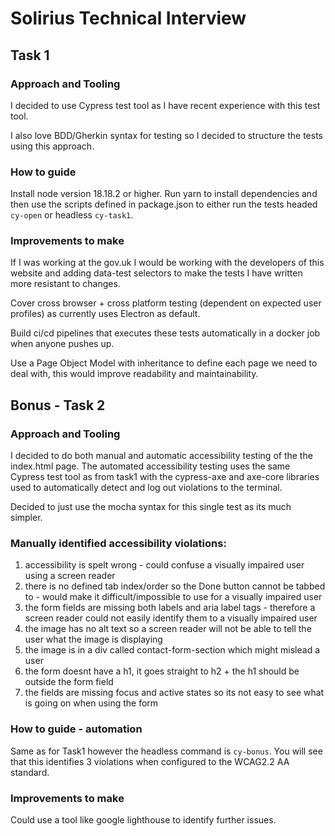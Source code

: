# Solirius Technical Interview

## Task 1

### Approach and Tooling

I decided to use Cypress test tool as I have recent experience with this test tool.

I also love BDD/Gherkin syntax for testing so I decided to structure the tests using this approach.

### How to guide

Install node version 18.18.2 or higher. Run yarn to install dependencies and then use the scripts defined in package.json to either run the tests headed `cy-open` or headless `cy-task1`.

### Improvements to make

If I was working at the gov.uk I would be working with the developers of this website and adding data-test selectors to make the tests I have written more resistant to changes.

Cover cross browser + cross platform testing (dependent on expected user profiles) as currently uses Electron as default.

Build ci/cd pipelines that executes these tests automatically in a docker job when anyone pushes up.

Use a Page Object Model with inheritance to define each page we need to deal with, this would improve readability and maintainability.

## Bonus - Task 2

### Approach and Tooling

I decided to do both manual and automatic accessibility testing of the the index.html page. The automated accessibility testing uses the same Cypress test tool as from task1 with the cypress-axe and axe-core libraries used to automatically detect and log out violations to the terminal.

Decided to just use the mocha syntax for this single test as its much simpler.

### Manually identified accessibility violations:

1. accessibility is spelt wrong - could confuse a visually impaired user using a screen reader
2. there is no defined tab index/order so the Done button cannot be tabbed to - would make it difficult/impossible to use for a visually impaired user
3. the form fields are missing both labels and aria label tags - therefore a screen reader could not easily identify them to a visually impaired user 
4. the image has no alt text so a screen reader will not be able to tell the user what the image is displaying
5. the image is in a div called contact-form-section which might mislead a user
6. the form doesnt have a h1, it goes straight to h2 + the h1 should be outside the form field
7. the fields are missing focus and active states so its not easy to see what is going on when using the form

### How to guide - automation

Same as for Task1 however the headless command is `cy-bonus`. You will see that this identifies 3 violations when configured to the WCAG2.2 AA standard.

### Improvements to make

Could use a tool like google lighthouse to identify further issues. 
